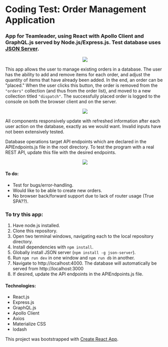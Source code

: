 # Coding Test: Order Management Application

### App for Teamleader, using React with Apollo Client and GraphQL.js served by Node.js/Express.js. Test database uses <a href="https://github.com/typicode/json-server">JSON Server</a>.

<div align="center" width="700px">
  <img src="https://s3.amazonaws.com/fluxlymoppings/pics/Screen+Shot+2018-04-30+at+18.25.38.png">
</div>

<p>This app allows the user to manage existing orders in a database. The user has the ability to add and remove items for each order, and adjust the quantity of items that have already been added. In the end, an order can be "placed." When the user clicks this button, the order is removed from the <code>"orders"</code> collection (and thus from the order list), and moved to a new collection titled <code>"dispatch"</code>. The successfully placed order is logged to the console on both the browser client and on the server.</p>

<div align="center" width="700px">
  <img src="https://s3.amazonaws.com/fluxlymoppings/pics/Screen+Shot+2018-04-30+at+18.25.49.png">
</div>

<p>All components responsively update with refreshed information after each user action on the database, exactly as we would want. Invalid inputs have not been extensively tested.</p>


<p>Database operations target API endpoints which are declared in the APIEndpoints.js file in the root directory. To test the program with a real REST API, update this file with the desired endpoints.</p>

<div align="center" width="700px">
  <img src="https://s3.amazonaws.com/fluxlymoppings/pics/Screen+Shot+2018-04-30+at+18.26.04.png">
</div>


#### To do:

<ul>
  <li>Test for bugs/error-handling.</li>
  <li>Would like to be able to create new orders.</li>
  <li>No browser back/forward support due to lack of router usage (True SPA??).</li>
</ul>

### To try this app:
<ol>
  <li>Have node.js installed.</li>
  <li>Clone this repository.</li>
  <li>Open two terminal windows, navigating each to the local repository directory.</li>
  <li>Install dependencies with <code>npm install</code>.</li>
  <li>Globally install JSON server (<code>npm install -g json-server</code>).</li>
  <li>Run <code>npm run dev</code> in one window and <code>npm run db</code> in another.</li>
  <li>Navigate to http://localhost:4000. The database will automatically be served from http://localhost:3000</li>
  <li>If desired, update the API endpoints in the APIEndpoints.js file.</li>
</ol>

#### Technologies:
<ul>
  <li>React.js</li>
  <li>Express.js</li>
  <li>GraphQL.js</li>
  <li>Apollo Client</li>
  <li>Axios</li>
  <li>Materialize CSS</li>
  <li>lodash</li>
</ul>
This project was bootstrapped with <a href="https://github.com/facebookincubator/create-react-app">Create React App</a>.

